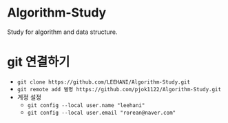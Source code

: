 # Algorithm-Study

Study for algorithm and data structure.

# git 연결하기

- `git clone https://github.com/LEEHANI/Algorithm-Study.git`
- `git remote add 별명 https://github.com/pjok1122/Algorithm-Study.git`
- 계정 설정
  - `git config --local user.name "leehani"`
  - `git config --local user.email "rorean@naver.com"`
